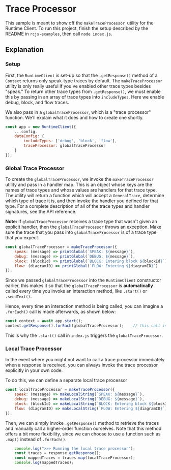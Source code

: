 # Trace Processor

This sample is meant to show off the `makeTraceProcessor `utility for the Runtime Client. To run this project, finish the setup described by the README in `rcjs-examples`, then call `node index.js`.

## Explanation

### Setup
First, the `RuntimeClient` is set-up so that the `.getResponse()` method of a `Context` returns only speak-type traces by default. The `makeTraceProcessor` utility is only really useful if you've enabled other trace types besides "speak." To return other trace types from `.getResponse()`, we must enable this by passing in an array of trace types into `includeTypes`. Here we enable debug, block, and flow traces.

We also pass in a `globalTraceProcessor`, which is a "trace processor" function. We'll explain what it does and how to create one shortly.

```js
const app = new RuntimeClient({
    ...config,
    dataConfig: {
        includeTypes: ['debug', 'block', 'flow'],
        traceProcessor: globalTraceProcessor
    }
});
```

### Global Trace Processor
To create the `globalTraceProcessor`, we invoke the `makeTraceProcessor` utility and pass in a handler map. This is an object whose keys are the names of trace types and whose values are handlers for that trace type. The utility will return a function which will accept a `GeneralTrace`, determine which type of trace it is, and then invoke the handler you defined for that type. For a complete description of all of the trace types and handler signatures, see the API reference.

**Note:** If `globalTraceProcessor` receives a trace type that wasn't given an explicit handler, then the `globalTraceProcessor` throws an exception. Make sure the trace that you pass into `globalTraceProcessor` is of a trace type that you expect.

```js
const globalTraceProcessor = makeTraceProcessor({
    speak: (message) => printGlobal(`SPEAK: ${message}`),
    debug: (message) => printGlobal(`DEBUG: ${message}`),
    block: (blockId) => printGlobal(`BLOCK: Entering block ${blockId}`),
    flow: (diagramID) => printGlobal(`FLOW: Entering ${diagramID}`)
});
```

Since we passed `globalTraceProcessor` into the `RuntimeClient` constructor earlier, this makes it so that the `globalTraceProcessor` is **automatically** called every time you invoke an interaction method, like `.start()` or `.sendText()`. 

Hence, every time an interaction method is being called, you can imagine a `.forEach()` call is made afterwards, as shown below:
```js
const context = await app.start();
context.getResponse().forEach(globalTraceProcessor);    // this call is implicit
```

This is why the `.start()` call in `index.js` triggers the `globalTraceProcessor`.

### Local Trace Processor
In the event where you might not want to call a trace processor immediately when a response is received, you can always invoke the trace processor explicitly in your own code. 

To do this, we can define a separate local trace processor

```js
const localTraceProcessor = makeTraceProcessor({
    speak: (message) => makeLocalString(`SPEAK: ${message}`),
    debug: (message) => makeLocalString(`DEBUG: ${message}`),
    block: (blockId) => makeLocalString(`BLOCK: Entering block ${blockId}`),
    flow: (diagramID) => makeLocalString(`FLOW: Entering ${diagramID}`)
});
```

Then, we can simply invoke `.getResponse()` method to retrieve the traces and manually call a higher-order function ourselves. Note that this method offers a bit more flexibility, since we can choose to use a function such as `.map()` instead of `.forEach()`.

```js
    console.log(">>> Running the local trace processor");
    const traces = response.getResponse();
    const mappedTraces = traces.map(localTraceProcessor);
    console.log(mappedTraces);
```
